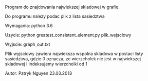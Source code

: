 Program do znajdowania najwiekszej skladowej w grafie.

Do programu nalezy podac plik z lista sasiedztwa

Wymagania: python 3.6

Uzycie:
python greatest_consistent_element.py plik_wejsciowy


Wyjscie:
graph_out.txt

Plik wyjsciowy zawiera najwieksza wspolna skladowa w postaci listy sasiedztwa,
gdzie 0 oznacza, ze wierzcholek nie jest w najwiekszej skladowej i indeksujemy
wierzcholki od 1


Autor: Patryk Nguyen 23.03.2018